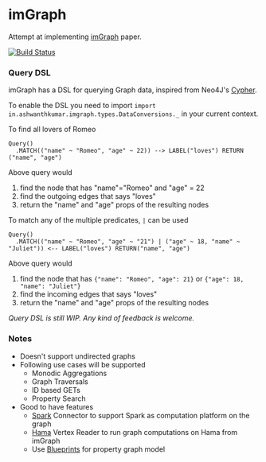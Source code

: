 # imGraph

Attempt at implementing [imGraph](http://euranova.eu/upl_docs/publications/imgraph--a-distributed-in-memory-graph-database.pdf) paper. 

[![Build Status](https://travis-ci.org/ashwanthkumar/imgraph.svg?branch=master)](https://travis-ci.org/ashwanthkumar/imgraph)

### Query DSL

imGraph has a DSL for querying Graph data, inspired from Neo4J's [Cypher](http://docs.neo4j.org/chunked/stable/cypher-query-lang.html).

To enable the DSL you need to import `import in.ashwanthkumar.imgraph.types.DataConversions._` in your current context.

To find all lovers of Romeo
```
Query()
  .MATCH(("name" ~ "Romeo", "age" ~ 22)) --> LABEL("loves") RETURN ("name", "age")
```

Above query would

1. find the node that has "name"="Romeo" and "age" = 22
2. find the outgoing edges that says "loves"
3. return the "name" and "age" props of the resulting nodes


To match any of the multiple predicates, `|` can be used
```
Query()
  .MATCH(("name" ~ "Romeo", "age" ~ "21") | ("age" ~ 18, "name" ~ "Juliet")) <-- LABEL("loves") RETURN("name", "age")
```

Above query would

1. find the node that has `{"name": "Romeo", "age": 21}` or `{"age": 18, "name": "Juliet"}`
2. find the incoming edges that says "loves"
3. return the "name" and "age" props of the resulting nodes

*Query DSL is still WIP. Any kind of feedback is welcome.*

### Notes

- Doesn't support undirected graphs
- Following use cases will be supported
    - Monodic Aggregations
    - Graph Traversals
    - ID based GETs
    - Property Search
- Good to have features
    - [Spark](https://spark.apache.org/) Connector to support Spark as computation platform on the graph
    - [Hama](https://hama.apache.org/) Vertex Reader to run graph computations on Hama from imGraph 
    - Use [Blueprints](http://blueprints.tinkerpop.com/) for property graph model
